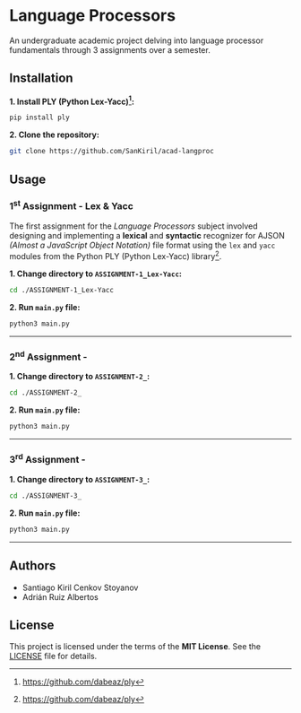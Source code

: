 # Language Processors
An undergraduate academic project delving into language processor fundamentals through 3 assignments over a semester.

## Installation
**1. Install PLY (Python Lex-Yacc)[^1]:**
```bash
pip install ply
```
**2. Clone the repository:**
```bash
git clone https://github.com/SanKiril/acad-langproc
```

## Usage
### 1<sup>st</sup> Assignment - Lex & Yacc
The first assignment for the *Language Processors* subject involved designing and implementing a **lexical** and **syntactic** recognizer for AJSON *(Almost a JavaScript Object Notation)* file format using the `lex` and `yacc` modules from the Python PLY (Python Lex-Yacc) library[^1].

**1. Change directory to `ASSIGNMENT-1_Lex-Yacc`:**
```bash
cd ./ASSIGNMENT-1_Lex-Yacc
```
**2. Run `main.py` file:**
```bash
python3 main.py
```
---
### 2<sup>nd</sup> Assignment - 
**1. Change directory to `ASSIGNMENT-2_`:**
```bash
cd ./ASSIGNMENT-2_
```
**2. Run `main.py` file:**
```bash
python3 main.py
```
---
### 3<sup>rd</sup> Assignment - 
**1. Change directory to `ASSIGNMENT-3_`:**
```bash
cd ./ASSIGNMENT-3_
```
**2. Run `main.py` file:**
```bash
python3 main.py
```
---
## Authors
- Santiago Kiril Cenkov Stoyanov
- Adrián Ruiz Albertos

## License
This project is licensed under the terms of the **MIT License**. See the [LICENSE](LICENSE) file for details.

[^1]: https://github.com/dabeaz/ply
